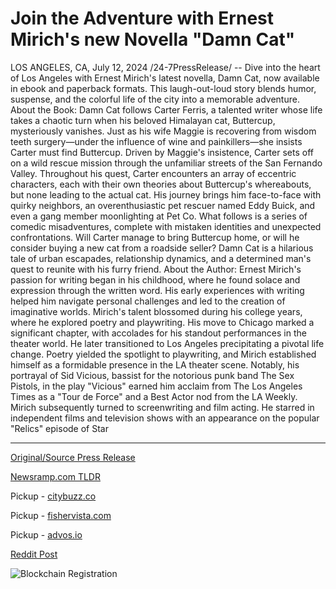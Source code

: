 # Join the Adventure with Ernest Mirich's new Novella "Damn Cat"

LOS ANGELES, CA, July 12, 2024 /24-7PressRelease/ -- Dive into the heart of Los Angeles with Ernest Mirich's latest novella, Damn Cat, now available in ebook and paperback formats. This laugh-out-loud story blends humor, suspense, and the colorful life of the city into a memorable adventure.  About the Book: Damn Cat follows Carter Ferris, a talented writer whose life takes a chaotic turn when his beloved Himalayan cat, Buttercup, mysteriously vanishes. Just as his wife Maggie is recovering from wisdom teeth surgery—under the influence of wine and painkillers—she insists Carter must find Buttercup. Driven by Maggie's insistence, Carter sets off on a wild rescue mission through the unfamiliar streets of the San Fernando Valley.  Throughout his quest, Carter encounters an array of eccentric characters, each with their own theories about Buttercup's whereabouts, but none leading to the actual cat. His journey brings him face-to-face with quirky neighbors, an overenthusiastic pet rescuer named Eddy Buick, and even a gang member moonlighting at Pet Co. What follows is a series of comedic misadventures, complete with mistaken identities and unexpected confrontations.  Will Carter manage to bring Buttercup home, or will he consider buying a new cat from a roadside seller? Damn Cat is a hilarious tale of urban escapades, relationship dynamics, and a determined man's quest to reunite with his furry friend.  About the Author: Ernest Mirich's passion for writing began in his childhood, where he found solace and expression through the written word. His early experiences with writing helped him navigate personal challenges and led to the creation of imaginative worlds.  Mirich's talent blossomed during his college years, where he explored poetry and playwriting. His move to Chicago marked a significant chapter, with accolades for his standout performances in the theater world. He later transitioned to Los Angeles precipitating a pivotal life change. Poetry yielded the spotlight to playwriting, and Mirich established himself as a formidable presence in the LA theater scene.  Notably, his portrayal of Sid Vicious, bassist for the notorious punk band The Sex Pistols, in the play "Vicious" earned him acclaim from The Los Angeles Times as a "Tour de Force" and a Best Actor nod from the LA Weekly. Mirich subsequently turned to screenwriting and film acting. He starred in independent films and television shows with an appearance on the popular "Relics" episode of Star 

---

[Original/Source Press Release](https://www.24-7pressrelease.com/press-release/512446/join-the-adventure-with-ernest-mirichs-new-novella-damn-cat)
                    

[Newsramp.com TLDR](https://newsramp.com/curated-news/new-novella-damn-cat-a-hilarious-urban-adventure-in-los-angeles/07e76179971e7fb7d580b7b1c79fa36a) 


Pickup - [citybuzz.co](https://citybuzz.co/2024/07/12/ernest-mirich-s-damn-cat-novella-offers-hilarious-urban-adventure-through-los-angeles)

Pickup - [fishervista.com](https://fishervista.com/en/ernest-mirich-s-new-novella-damn-cat-offers-hilarious-urban-escapades/20244913)

Pickup - [advos.io](https://advos.io/en/ernest-mirich-unveils-hilarious-urban-adventure-in-new-novella-damn-cat/20244913)
 



[Reddit Post](https://www.reddit.com/r/Lifestyle_Culture/comments/1e1beyi/new_novella_damn_cat_a_hilarious_urban_adventure/) 



![Blockchain Registration](https://cdn.newsramp.app/24-7PressRelease/qrcode/247/12/pineheTX.webp)
